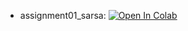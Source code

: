 * assignment01_sarsa: [![Open In Colab](https://colab.research.google.com/assets/colab-badge.svg)](https://colab.research.google.com/github/girafe-ai/reinforcement-learning/blob/23f_msai/homeworks/homework01_sarsa/assignment01_sarsa.ipynb)
